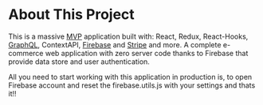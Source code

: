 # About This Project
This is a massive <a href="https://en.wikipedia.org/wiki/Model%E2%80%93view%E2%80%93presenter" target="_blank">MVP</a> application built with: React, Redux, React-Hooks, <a href="https://en.wikipedia.org/wiki/GraphQL" target="_blank">GraphQL</a>, ContextAPI, <a href="https://en.wikipedia.org/wiki/Firebase" target="_blank">Firebase</a> and <a href="https://stripe.com/" target="_blank">Stripe</a> and more. A complete e-commerce web application with zero server code thanks to Firebase that provide data store and user authentication.

All you need to start working with this application in production is, to open Firebase account and reset the firebase.utils.js with your settings and thats it!!

